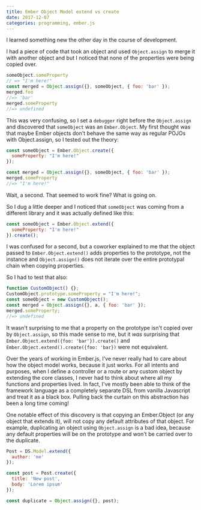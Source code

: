 ```yaml
---
title: Ember Object Model extend vs create
date: 2017-12-07
categories: programming, ember.js
---
```


I learned something new the other day in the course of development.

I had a piece of code that took an object and used `Object.assign` to merge it with another
object and but I noticed that none of the properties were being copied over.

```javascript
someObject.someProperty
// => "I'm here!"
const merged = Object.assign({}, someObject, { foo: 'bar' });
merged.foo
//=> 'bar'
merged.someProperty
//=> undefined
```

This was very confusing, so I set a `debugger` right before the `Object.assign` and discovered
that `someObject` was an `Ember.Object`. My first thought was that maybe Ember objects don't
behave the same way as regular POJOs with Object.assign, so I tested out the theory:

```javascript
const someObject = Ember.Object.create({
  someProperty: "I'm here!"
});

const merged = Object.assign({}, someObject, { foo: 'bar' });
merged.someProperty
//=> "I'm here!"
```

Wait, a second. That seemed to work fine? What is going on.

So I dug a little deeper and I noticed that `someObject` was coming from a different library
and it was actually defined like this:

```javascript
const someObject = Ember.Object.extend({
  someProperty: "I'm here!"
}).create();
```

I was confused for a second, but a coworker explained to me that the object
passed to `Ember.Object.extend()` adds properties to the prototype, not the instance and
`Object.assign()` does not iterate over the entire prototypal chain when copying properties.

So I had to test that also:

```javascript
function CustomObject() {};
CustomObject.prototype.someProperty = "I'm here!";
const someObject = new CustomObject();
const merged = Object.assign({}, a, { foo: 'bar' });
merged.someProperty;
//=> undefined
```

It wasn't surprising to me that a property on the prototype isn't copied over by `Object.assign`,
so this made sense to me, but it *was* surprising that `Ember.Object.extend({foo: 'bar'}).create()`
and `Ember.Object.extend().create({foo: 'bar})` were not equivalent.

Over the years of working in Ember.js, I've never really had to care about how the object model
works, because it just works. For all intents and purposes, when I define a controller or a route
or any custom object by extending the core classes, I never had to think about where all my functions
and properties lived. In fact, I've mostly been able to think of the framework language as
a completely separate DSL from vanilla Javascript and treat it as a black box. Pulling back the
curtain on this abstraction has been a long time coming!

One notable effect of this discovery is that copying an Ember.Object (or any object
that extends it), will not copy any default attributes of that object. For example,
duplicating an object using `Object.assign` is a bad idea, because any default properties
will be on the prototype and won't be carried over to the duplicate.

```javascript
Post = DS.Model.extend({
  author: 'me'
});

const post = Post.create({
  title: 'New post',
  body: 'Lorem ipsum'
});

const duplicate = Object.assign({}, post);
```

